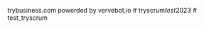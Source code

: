 trybusiness.com powerded by vervebot.io
#   t r y s c r u m _ t e s t _ 2 0 2 3  
 #   t e s t _ t r y s c r u m  
 